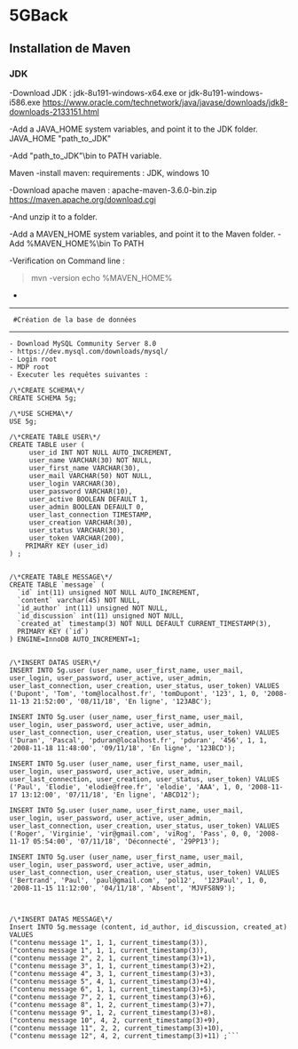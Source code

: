 # 5GBack
## Installation de Maven			   

### JDK 
-Download JDK :  jdk-8u191-windows-x64.exe or jdk-8u191-windows-i586.exe
https://www.oracle.com/technetwork/java/javase/downloads/jdk8-downloads-2133151.html
 	
-Add a JAVA_HOME system variables, and point it to the JDK folder.
JAVA_HOME "path_to_JDK"

-Add "path_to_JDK"\bin to PATH variable.

Maven
-install maven:
requirements : JDK, windows 10

-Download apache maven : apache-maven-3.6.0-bin.zip
https://maven.apache.org/download.cgi

-And unzip it to a folder.

-Add a MAVEN_HOME system variables, and point it to the Maven folder.
-Add %MAVEN_HOME%\bin To PATH

-Verification on Command line : 
>mvn -version
>echo %MAVEN_HOME%

-

----------------------------------------
	 #Création de la base de données    
-----------------------------------

```/\*BDD Mysql\*/
- Download MySQL Community Server 8.0
- https://dev.mysql.com/downloads/mysql/
- Login root 
- MDP root
- Executer les requêtes suivantes :

/\*CREATE SCHEMA\*/
CREATE SCHEMA 5g;

/\*USE SCHEMA\*/
USE 5g;

/\*CREATE TABLE USER\*/
CREATE TABLE user (
     user_id INT NOT NULL AUTO_INCREMENT,
     user_name VARCHAR(30) NOT NULL,
     user_first_name VARCHAR(30),
     user_mail VARCHAR(50) NOT NULL,
     user_login VARCHAR(30),
     user_password VARCHAR(10),
     user_active BOOLEAN DEFAULT 1,
     user_admin BOOLEAN DEFAULT 0,
     user_last_connection TIMESTAMP,
     user_creation VARCHAR(30),
     user_status VARCHAR(30),
     user_token VARCHAR(200),
	PRIMARY KEY (user_id)
) ;


/\*CREATE TABLE MESSAGE\*/
CREATE TABLE `message` (
  `id` int(11) unsigned NOT NULL AUTO_INCREMENT, 
  `content` varchar(45) NOT NULL,
  `id_author` int(11) unsigned NOT NULL, 
  `id_discussion` int(11) unsigned NOT NULL, 
  `created_at` timestamp(3) NOT NULL DEFAULT CURRENT_TIMESTAMP(3),
  PRIMARY KEY (`id`)
) ENGINE=InnoDB AUTO_INCREMENT=1;


/\*INSERT DATAS USER\*/
INSERT INTO 5g.user (user_name, user_first_name, user_mail, user_login, user_password, user_active, user_admin,
user_last_connection, user_creation, user_status, user_token) VALUES ('Dupont', 'Tom', 'tom@localhost.fr', 'tomDupont', '123', 1, 0, '2008-11-13 21:52:00', '08/11/18', 'En ligne', '123ABC');

INSERT INTO 5g.user (user_name, user_first_name, user_mail, user_login, user_password, user_active, user_admin,
user_last_connection, user_creation, user_status, user_token) VALUES ('Duran', 'Pascal', 'pduran@localhost.fr', 'pduran', '456', 1, 1, '2008-11-18 11:48:00', '09/11/18', 'En ligne', '123BCD');

INSERT INTO 5g.user (user_name, user_first_name, user_mail, user_login, user_password, user_active, user_admin,
user_last_connection, user_creation, user_status, user_token) VALUES ('Paul', 'Elodie', 'elodie@free.fr', 'elodie', 'AAA', 1, 0, '2008-11-17 13:12:00', '07/11/18', 'En ligne', 'ABCD12');

INSERT INTO 5g.user (user_name, user_first_name, user_mail, user_login, user_password, user_active, user_admin,
user_last_connection, user_creation, user_status, user_token) VALUES ('Roger', 'Virginie', 'vir@gmail.com', 'viRog', 'Pass', 0, 0, '2008-11-17 05:54:00', '07/11/18', 'Déconnecté', '29PP13');

INSERT INTO 5g.user (user_name, user_first_name, user_mail, user_login, user_password, user_active, user_admin,
user_last_connection, user_creation, user_status, user_token) VALUES ('Bertrand', 'Paul', 'paul@gmail.com', 'pol12',  '123Paul', 1, 0, '2008-11-15 11:12:00', '04/11/18', 'Absent', 'MJVFS8N9');



/\*INSERT DATAS MESSAGE\*/
Insert INTO 5g.message (content, id_author, id_discussion, created_at) VALUES
("contenu message 1", 1, 1, current_timestamp(3)),  
("contenu message 1", 1, 1, current_timestamp(3)),
("contenu message 2", 2, 1, current_timestamp(3)+1),
("contenu message 3", 1, 1, current_timestamp(3)+2),
("contenu message 4", 3, 1, current_timestamp(3)+3),
("contenu message 5", 4, 1, current_timestamp(3)+4),
("contenu message 6", 1, 1, current_timestamp(3)+5),
("contenu message 7", 2, 1, current_timestamp(3)+6),
("contenu message 8", 1, 2, current_timestamp(3)+7),
("contenu message 9", 1, 2, current_timestamp(3)+8),
("contenu message 10", 4, 2, current_timestamp(3)+9),
("contenu message 11", 2, 2, current_timestamp(3)+10),
("contenu message 12", 4, 2, current_timestamp(3)+11) ;```
